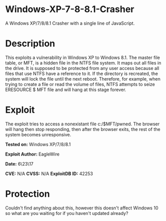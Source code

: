 # Windows-XP-7-8-8.1-Crasher
A Windows XP/7/8/8.1 Crasher with a single line of JavaScript.

# Description
This exploits a vulnerability in Windows XP to Windows 8.1. The master file table, or MFT, is a hidden file in the NTFS file system. It maps out all files in the drive. It is supposed to be protected from any user access because all files that use NTFS have a reference to it. If the directory is recreated, the system will lock the file until the next reboot. Therefore, for example, when trying to create a file or read the volume of files, NTFS attempts to seize ERESOURCE $ MFT file and will hang at this stage forever.

# Exploit
The exploit tries to access a nonexistant file c:/$MFT/pwned. The browser will hang then stop responding, then after the browser exits, the rest of the system becomes unresponsive.

**Tested on:** Windows XP/7/8/8.1

**Exploit Author:** EagleWire

**Date:** 6\23\17

**CVE:** N/A
**CVSS:** N/A
**ExploitDB ID:** 42253

# Protection
Couldn't find anything about this, however this doesn't affect Windows 10 so what are you waiting for if you haven't updated already?
